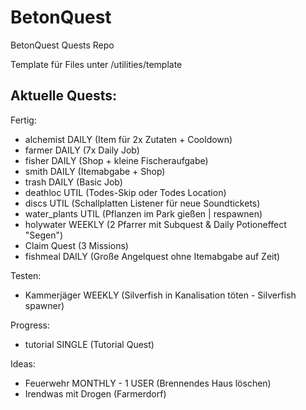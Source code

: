 # BetonQuest

BetonQuest Quests Repo

Template für Files unter /utilities/template

## Aktuelle Quests:

Fertig:

- alchemist DAILY (Item für 2x Zutaten + Cooldown)
- farmer DAILY (7x Daily Job)
- fisher DAILY (Shop + kleine Fischeraufgabe)
- smith DAILY (Itemabgabe + Shop)
- trash DAILY (Basic Job)
- deathloc UTIL (Todes-Skip oder Todes Location)
- discs UTIL (Schallplatten Listener für neue Soundtickets)
- water_plants UTIL (Pflanzen im Park gießen | respawnen)
- holywater WEEKLY (2 Pfarrer mit Subquest & Daily Potioneffect "Segen")
- Claim Quest (3 Missions)
- fishmeal DAILY (Große Angelquest ohne Itemabgabe auf Zeit)

Testen:

- Kammerjäger WEEKLY (Silverfish in Kanalisation töten - Silverfish spawner)

Progress:

- tutorial SINGLE (Tutorial Quest)

Ideas:

- Feuerwehr MONTHLY - 1 USER (Brennendes Haus löschen)
- Irendwas mit Drogen (Farmerdorf)
